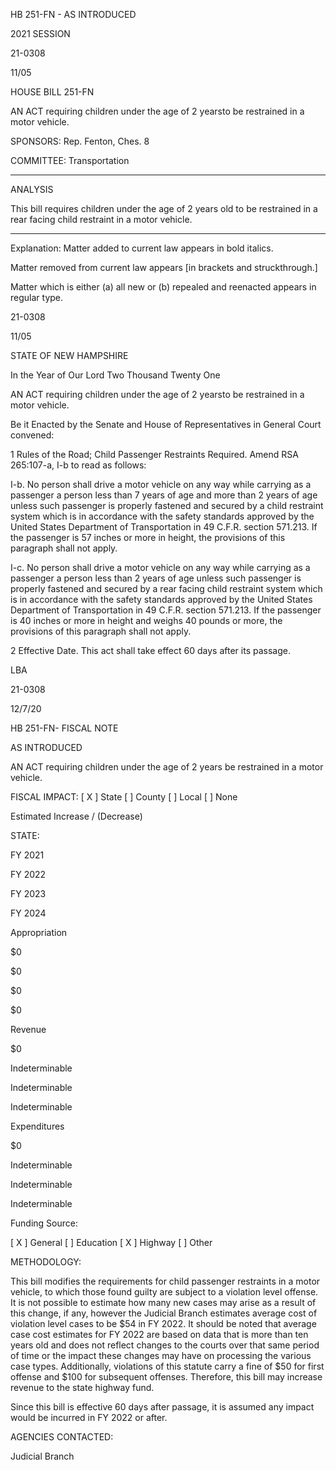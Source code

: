  HB 251-FN - AS INTRODUCED

 

 

2021 SESSION

 21-0308

 11/05

 

HOUSE BILL 251-FN

 

AN ACT requiring children under the age of 2 yearsto be restrained in a motor vehicle.

 

SPONSORS: Rep. Fenton, Ches. 8

 

COMMITTEE: Transportation

 

-----------------------------------------------------------------

 

ANALYSIS

 

 This bill requires children under the age of 2 years old to be restrained in a rear facing child restraint in a motor vehicle.

 

- - - - - - - - - - - - - - - - - - - - - - - - - - - - - - - - - - - - - - - - - - - - - - - - - - - - - - - - - - - - - - - - - - - - - - - - - - - 

 

Explanation: Matter added to current law appears in bold italics.

 Matter removed from current law appears [in brackets and struckthrough.]

 Matter which is either (a) all new or (b) repealed and reenacted appears in regular type.

 21-0308

 11/05

 

STATE OF NEW HAMPSHIRE

 

In the Year of Our Lord Two Thousand Twenty One

 

AN ACT requiring children under the age of 2 yearsto be restrained in a motor vehicle.

 

Be it Enacted by the Senate and House of Representatives in General Court convened:

 

 1 Rules of the Road; Child Passenger Restraints Required. Amend RSA 265:107-a, I-b to read as follows:

 I-b. No person shall drive a motor vehicle on any way while carrying as a passenger a person less than 7 years of age and more than 2 years of age unless such passenger is properly fastened and secured by a child restraint system which is in accordance with the safety standards approved by the United States Department of Transportation in 49 C.F.R. section 571.213. If the passenger is 57 inches or more in height, the provisions of this paragraph shall not apply. 

 I-c. No person shall drive a motor vehicle on any way while carrying as a passenger a person less than 2 years of age unless such passenger is properly fastened and secured by a rear facing child restraint system which is in accordance with the safety standards approved by the United States Department of Transportation in 49 C.F.R. section 571.213. If the passenger is 40 inches or more in height and weighs 40 pounds or more, the provisions of this paragraph shall not apply.

 2 Effective Date. This act shall take effect 60 days after its passage.

 

LBA

 21-0308

 12/7/20

 

HB 251-FN- FISCAL NOTE

AS INTRODUCED

 

AN ACT requiring children under the age of 2 years be restrained in a motor vehicle.

 

FISCAL IMPACT: [ X ] State [ ] County [ ] Local [ ] None

   

 

   

Estimated Increase / (Decrease)

  STATE:

FY 2021

FY 2022

FY 2023

FY 2024

   Appropriation

$0

$0

$0

$0

   Revenue

$0

Indeterminable

Indeterminable

Indeterminable

   Expenditures

$0

Indeterminable

Indeterminable

Indeterminable

  Funding Source:

 [ X ] General [ ] Education [ X ] Highway [ ] Other 

   

METHODOLOGY:

This bill modifies the requirements for child passenger restraints in a motor vehicle, to which those found guilty are subject to a violation level offense. It is not possible to estimate how many new cases may arise as a result of this change, if any, however the Judicial Branch estimates average cost of violation level cases to be $54 in FY 2022. It should be noted that average case cost estimates for FY 2022 are based on data that is more than ten years old and does not reflect changes to the courts over that same period of time or the impact these changes may have on processing the various case types. Additionally, violations of this statute carry a fine of $50 for first offense and $100 for subsequent offenses. Therefore, this bill may increase revenue to the state highway fund.

 

Since this bill is effective 60 days after passage, it is assumed any impact would be incurred in FY 2022 or after.

 

AGENCIES CONTACTED:

Judicial Branch

 

